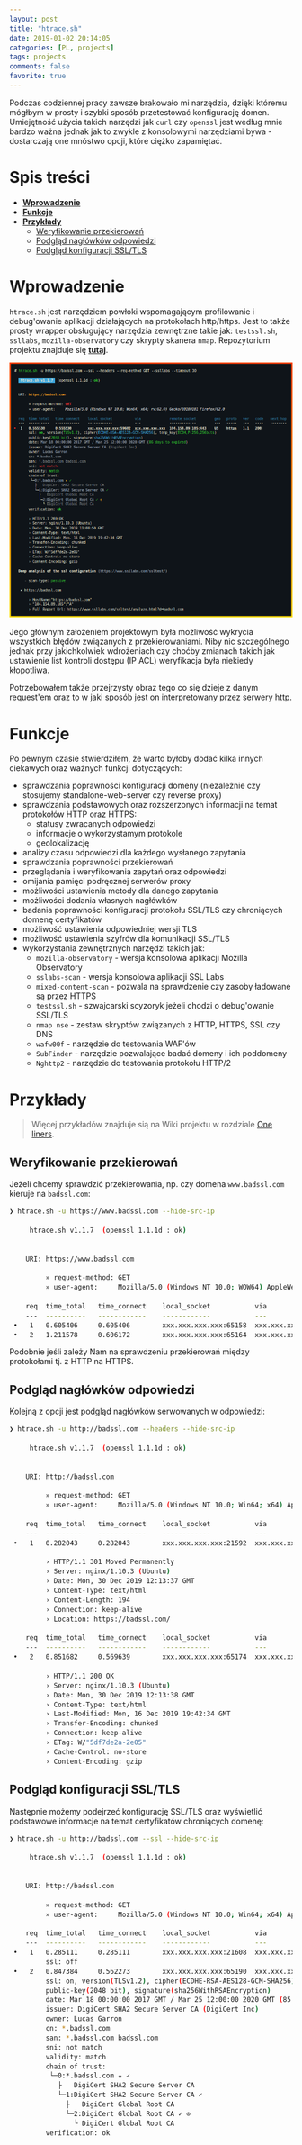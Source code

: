 ```yaml
---
layout: post
title: "htrace.sh"
date: 2019-01-02 20:14:05
categories: [PL, projects]
tags: projects
comments: false
favorite: true
---
```


Podczas codziennej pracy zawsze brakowało mi narzędzia, dzięki któremu mógłbym w prosty i szybki sposób przetestować konfigurację domen. Umiejętność użycia takich narzędzi jak `curl` czy `openssl` jest według mnie bardzo ważna jednak jak to zwykle z konsolowymi narzędziami bywa - dostarczają one mnóstwo opcji, które ciężko zapamiętać.

# Spis treści

- **[Wprowadzenie](#wprowadzenie)**
- **[Funkcje](#funkcje)**
- **[Przykłady](#przykłady)**
  * [Weryfikowanie przekierowań](#weryfikowanie-przekierowań)
  * [Podgląd nagłówków odpowiedzi](#podgląd-nagłówków-odpowiedzi)
  * [Podgląd konfiguracji SSL/TLS](#podgląd-konfiguracji-ssltls)

# Wprowadzenie

`htrace.sh` jest narzędziem powłoki wspomagającym profilowanie i debug'owanie aplikacji działających na protokołach http/https. Jest to także prosty wrapper obsługujący narzędzia zewnętrzne takie jak: `testssl.sh`, `ssllabs`, `mozilla-observatory` czy skrypty skanera `nmap`. Repozytorium projektu znajduje się **[tutaj](https://github.com/trimstray/htrace.sh)**.

<p align="center">
    <img src="/assets/img/posts/htrace.sh_preview.png"
        alt="htrace.sh_preview.png">
</p>

Jego głównym założeniem projektowym była możliwość wykrycia wszystkich błędów związanych z przekierowaniami. Niby nic szczególnego jednak przy jakichkolwiek wdrożeniach czy choćby zmianach takich jak ustawienie list kontroli dostępu (IP ACL) weryfikacja była niekiedy kłopotliwa.

Potrzebowałem także przejrzysty obraz tego co się dzieje z danym request'em oraz to w jaki sposób jest on interpretowany przez serwery http.

# Funkcje

Po pewnym czasie stwierdziłem, że warto byłoby dodać kilka innych ciekawych oraz ważnych funkcji dotyczących:

- sprawdzania poprawności konfiguracji domeny (niezależnie czy stosujemy standalone-web-server czy reverse proxy)
- sprawdzania podstawowych oraz rozszerzonych informacji na temat protokołów HTTP oraz HTTPS:
  - statusy zwracanych odpowiedzi
  - informacje o wykorzystamym protokole
  - geolokalizację
- analizy czasu odpowiedzi dla każdego wysłanego zapytania
- sprawdzania poprawności przekierowań
- przeglądania i weryfikowania zapytań oraz odpowiedzi
- omijania pamięci podręcznej serwerów proxy
- możliwości ustawienia metody dla danego zapytania
- możliwości dodania własnych nagłówków
- badania poprawności konfiguracji protokołu SSL/TLS czy chroniących domenę certyfikatów
- możliwość ustawienia odpowiedniej wersji TLS
- możliwość ustawienia szyfrów dla komunikacji SSL/TLS
- wykorzystania zewnętrznych narzędzi takich jak:
  - `mozilla-observatory` - wersja konsolowa aplikacji Mozilla Observatory
  - `sslabs-scan` - wersja konsolowa aplikacji SSL Labs
  - `mixed-content-scan` - pozwala na sprawdzenie czy zasoby ładowane są przez HTTPS
  - `testssl.sh` - szwajcarski scyzoryk jeżeli chodzi o debug'owanie SSL/TLS
  - `nmap nse` - zestaw skryptów związanych z HTTP, HTTPS, SSL czy DNS
  - `wafw00f` - narzędzie do testowania WAF'ów
  - `SubFinder` - narzędzie pozwalające badać domeny i ich poddomeny
  - `Nghttp2` - narzędzie do testowania protokołu HTTP/2

# Przykłady

  > Więcej przykładów znajduje sią na Wiki projektu w rozdziale [One liners](https://github.com/trimstray/htrace.sh/wiki/One-liners).

## Weryfikowanie przekierowań

Jeżeli chcemy sprawdzić przekierowania, np. czy domena `www.badssl.com` kieruje na `badssl.com`:

```bash
❯ htrace.sh -u https://www.badssl.com --hide-src-ip

     htrace.sh v1.1.7  (openssl 1.1.1d : ok)


    URI: https://www.badssl.com

         » request-method: GET
         » user-agent:     Mozilla/5.0 (Windows NT 10.0; WOW64) AppleWebKit/537.36 (KHTML, like Gecko) Chrome/69.0.3497.100 Safari/537.36

    req  time_total   time_connect    local_socket           via              remote_socket         geo   proto   ver   code     next_hop
    ---  ----------   ------------    ------------           ---              -------------         ---   -----   ---   ----     --------
 •   1   0.605406     0.605406        xxx.xxx.xxx.xxx:65158  xxx.xxx.xxx.xxx  104.154.89.105:443    US    https   1.1   301      https://badssl.com/
 •   2   1.211578     0.606172        xxx.xxx.xxx.xxx:65164  xxx.xxx.xxx.xxx  104.154.89.105:443    US    https   1.1   200
```

Podobnie jeśli zależy Nam na sprawdzeniu przekierowań między protokołami tj. z HTTP na HTTPS.

## Podgląd nagłówków odpowiedzi

Kolejną z opcji jest podgląd nagłówków serwowanych w odpowiedzi:

```bash
❯ htrace.sh -u http://badssl.com --headers --hide-src-ip

     htrace.sh v1.1.7  (openssl 1.1.1d : ok)


    URI: http://badssl.com

         » request-method: GET
         » user-agent:     Mozilla/5.0 (Windows NT 10.0; Win64; x64) AppleWebKit/537.36 (KHTML, like Gecko) Chrome/64.0.3282.140 Safari/537.36 Edge/17.17134

    req  time_total   time_connect    local_socket           via              remote_socket         geo   proto   ver   code     next_hop
    ---  ----------   ------------    ------------           ---              -------------         ---   -----   ---   ----     --------
 •   1   0.282043     0.282043        xxx.xxx.xxx.xxx:21592  xxx.xxx.xxx.xxx  104.154.89.105:80     US    http    1.1   301      https://badssl.com/

         › HTTP/1.1 301 Moved Permanently
         › Server: nginx/1.10.3 (Ubuntu)
         › Date: Mon, 30 Dec 2019 12:13:37 GMT
         › Content-Type: text/html
         › Content-Length: 194
         › Connection: keep-alive
         › Location: https://badssl.com/

    req  time_total   time_connect    local_socket           via              remote_socket         geo   proto   ver   code     next_hop
    ---  ----------   ------------    ------------           ---              -------------         ---   -----   ---   ----     --------
 •   2   0.851682     0.569639        xxx.xxx.xxx.xxx:65174  xxx.xxx.xxx.xxx  104.154.89.105:443    US    https   1.1   200

         › HTTP/1.1 200 OK
         › Server: nginx/1.10.3 (Ubuntu)
         › Date: Mon, 30 Dec 2019 12:13:38 GMT
         › Content-Type: text/html
         › Last-Modified: Mon, 16 Dec 2019 19:42:34 GMT
         › Transfer-Encoding: chunked
         › Connection: keep-alive
         › ETag: W/"5df7de2a-2e05"
         › Cache-Control: no-store
         › Content-Encoding: gzip
```

## Podgląd konfiguracji SSL/TLS

Następnie możemy podejrzeć konfigurację SSL/TLS oraz wyświetlić podstawowe informacje na temat certyfikatów chroniących domenę:

```bash
❯ htrace.sh -u http://badssl.com --ssl --hide-src-ip

     htrace.sh v1.1.7  (openssl 1.1.1d : ok)


    URI: http://badssl.com

         » request-method: GET
         » user-agent:     Mozilla/5.0 (Windows NT 10.0; Win64; x64) AppleWebKit/537.36 (KHTML, like Gecko) Chrome/70.0.3538.77 Safari/537.36

    req  time_total   time_connect    local_socket           via              remote_socket         geo   proto   ver   code     next_hop
    ---  ----------   ------------    ------------           ---              -------------         ---   -----   ---   ----     --------
 •   1   0.285111     0.285111        xxx.xxx.xxx.xxx:21608  xxx.xxx.xxx.xxx  104.154.89.105:80     US    http    1.1   301      https://badssl.com/
         ssl: off
 •   2   0.847384     0.562273        xxx.xxx.xxx.xxx:65190  xxx.xxx.xxx.xxx  104.154.89.105:443    US    https   1.1   200
         ssl: on, version(TLSv1.2), cipher(ECDHE-RSA-AES128-GCM-SHA256), temp_key(ECDH,P-256,256bits)
         public-key(2048 bit), signature(sha256WithRSAEncryption)
         date: Mar 18 00:00:00 2017 GMT / Mar 25 12:00:00 2020 GMT (85 days to expired)
         issuer: DigiCert SHA2 Secure Server CA (DigiCert Inc)
         owner: Lucas Garron
         cn: *.badssl.com
         san: *.badssl.com badssl.com
         sni: not match
         validity: match
         chain of trust:
          └─0:*.badssl.com ★ ✓
            ├   DigiCert SHA2 Secure Server CA
            └─1:DigiCert SHA2 Secure Server CA ✓
              ├   DigiCert Global Root CA
              └─2:DigiCert Global Root CA ✓ ⊙
                └ DigiCert Global Root CA
         verification: ok
```
